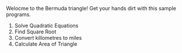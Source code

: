Welocme to the Bermuda triangle!
Get your hands dirt with this sample programs.
1. Solve Quadratic Equations
2. Find Square Root
3. Convert killometres to miles
4. Calculate Area of Triangle

